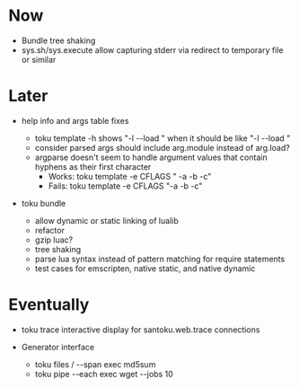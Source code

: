 # Now

- Bundle tree shaking
- sys.sh/sys.execute allow capturing stderr via redirect to temporary file or
  similar

# Later

- help info and args table fixes
    - toku template -h shows "-l --load <load>" when it should be like "-l
      --load <module>"
    - consider parsed args should include arg.module instead of arg.load?
    - argparse doesn't seem to handle argument values that contain hyphens as
      their first character
        - Works: toku template -e CFLAGS " -a -b -c"
        - Fails: toku template -e CFLAGS "-a -b -c"

- toku bundle
    - allow dynamic or static linking of lualib
    - refactor
    - gzip luac?
    - tree shaking
    - parse lua syntax instead of pattern matching for require statements
    - test cases for emscripten, native static, and native dynamic

# Eventually

- toku trace interactive display for santoku.web.trace connections

- Generator interface
    - toku files / --span exec md5sum
    - toku pipe --each exec wget --jobs 10
